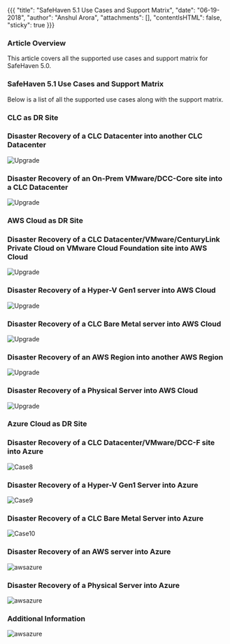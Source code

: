 {{{
  "title": "SafeHaven 5.1 Use Cases and Support Matrix",
  "date": "06-19-2018",
  "author": "Anshul Arora",
  "attachments": [],
  "contentIsHTML": false,
  "sticky": true
}}}

### Article Overview
This article covers all the supported use cases and support matrix for SafeHaven 5.0.

### SafeHaven 5.1 Use Cases and Support Matrix
Below is a list of all the supported use cases along with the support matrix.

### CLC as DR Site

### Disaster Recovery of a CLC Datacenter into another CLC Datacenter

![Upgrade](../../images/SH5.0/SafeHaven-5.0-Use-Cases-and-Support-Matrix1/Case1.PNG)

### Disaster Recovery of an On-Prem VMware/DCC-Core site into a CLC Datacenter
![Upgrade](../../images/SH5.0/SafeHaven-5.0-Use-Cases-and-Support-Matrix1/Case2.PNG)

### AWS Cloud as DR Site

### Disaster Recovery of a CLC Datacenter/VMware/CenturyLink Private Cloud on VMware Cloud Foundation site into AWS Cloud
![Upgrade](../../images/SH5.0/5.1SupportMatrix/case3.PNG)

### Disaster Recovery of a Hyper-V Gen1 server into AWS Cloud
![Upgrade](../../images/SH5.0/5.1SupportMatrix/case4.PNG)

### Disaster Recovery of a CLC Bare Metal server into AWS Cloud
![Upgrade](../../images/SH5.0/5.1SupportMatrix/case5.PNG)

### Disaster Recovery of an AWS Region into another AWS Region
![Upgrade](../../images/SH5.0/5.1SupportMatrix/case6.PNG)
### Disaster Recovery of a Physical Server into AWS Cloud
![Upgrade](../../images/SH5.0/5.1SupportMatrix/case7.PNG)

### Azure Cloud as DR Site

### Disaster Recovery of a CLC Datacenter/VMware/DCC-F site into Azure
![Case8](../../images/SH5.0/5.1SupportMatrix/case8.PNG)

### Disaster Recovery of a Hyper-V Gen1 Server into Azure
![Case9](../../images/SH5.0/5.1SupportMatrix/case9.PNG)

### Disaster Recovery of a CLC Bare Metal Server into Azure
![Case10](../../images/SH5.0/5.1SupportMatrix/case10.PNG)

### Disaster Recovery of an AWS server into Azure
![awsazure](../../images/SH5.0/5.1SupportMatrix/case11.PNG)

### Disaster Recovery of a Physical Server into Azure
![awsazure](../../images/SH5.0/5.1SupportMatrix/case12.PNG)


### Additional Information
![awsazure](../../images/SH5.0/5.1SupportMatrix/moreinfo.PNG)

